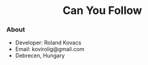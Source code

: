 <h1 align="center"><b>Can You Follow</b></h1>


<div>
<h3>About</h3>
<ul>
<li>Developer: Roland Kovacs</li>
<li>Email: kovirolig@gmail.com</li>
<li>Debrecen, Hungary</li>
</ul>
</div>





